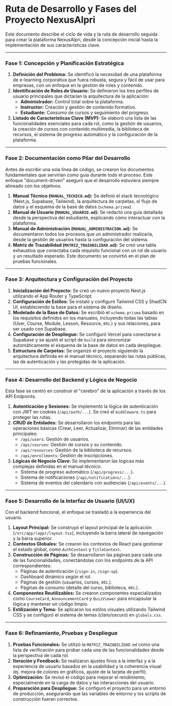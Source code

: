 # Ruta de Desarrollo y Fases del Proyecto NexusAlpri

Este documento describe el ciclo de vida y la ruta de desarrollo seguida para crear la plataforma NexusAlpri, desde la concepción inicial hasta la implementación de sus características clave.

---

### Fase 1: Concepción y Planificación Estratégica

1.  **Definición del Problema:** Se identificó la necesidad de una plataforma de e-learning corporativa que fuera robusta, segura y fácil de usar para empresas, con un enfoque en la gestión de roles y contenido.
2.  **Identificación de Roles de Usuario:** Se definieron los tres perfiles de usuario principales que dictarían la arquitectura de la aplicación:
    *   **Administrador:** Control total sobre la plataforma.
    *   **Instructor:** Creación y gestión de contenido formativo.
    *   **Estudiante:** Consumo de cursos y seguimiento del progreso.
3.  **Listado de Características Clave (MVP):** Se elaboró una lista de las funcionalidades esenciales para cada rol, como la gestión de usuarios, la creación de cursos con contenido multimedia, la biblioteca de recursos, el sistema de progreso automático y la configuración de la plataforma.

---

### Fase 2: Documentación como Pilar del Desarrollo

Antes de escribir una sola línea de código, se crearon los documentos fundamentales que servirían como guía durante todo el proceso. Este enfoque "document-driven" aseguró que el desarrollo estuviera siempre alineado con los objetivos.

1.  **Manual Técnico (`MANUAL_TECNICO.md`):** Se definió el stack tecnológico (Next.js, Supabase, Tailwind), la arquitectura de carpetas, el flujo de datos y el esquema de la base de datos (`schema.prisma`).
2.  **Manual de Usuario (`MANUAL_USUARIO.md`):** Se redactó una guía detallada desde la perspectiva del estudiante, explicando cómo interactuar con la plataforma.
3.  **Manual de Administración (`MANUAL_ADMINISTRACION.md`):** Se documentaron todos los procesos que un administrador realizaría, desde la gestión de usuarios hasta la configuración del sistema.
4.  **Matriz de Trazabilidad (`MATRIZ_TRAZABILIDAD.md`):** Se creó una tabla exhaustiva que conectaba cada requisito funcional con un rol de usuario y un resultado esperado. Este documento se convirtió en el plan de pruebas funcionales.

---

### Fase 3: Arquitectura y Configuración del Proyecto

1.  **Inicialización del Proyecto:** Se creó un nuevo proyecto Next.js utilizando el App Router y TypeScript.
2.  **Configuración de Estilos:** Se instaló y configuró Tailwind CSS y ShadCN UI, estableciendo la base para el sistema de diseño.
3.  **Modelado de la Base de Datos:** Se escribió el `schema.prisma` basado en los requisitos definidos en los manuales, incluyendo todas las tablas (User, Course, Module, Lesson, Resource, etc.) y sus relaciones, para ser usado con Supabase.
4.  **Configuración de Despliegue:** Se configuró Vercel para conectarse a Supabase y se ajustó el script de `build` para sincronizar automáticamente el esquema de la base de datos en cada despliegue.
5.  **Estructura de Carpetas:** Se organizó el proyecto siguiendo la arquitectura definida en el manual técnico, separando las rutas públicas, las de autenticación y las protegidas de la aplicación.

---

### Fase 4: Desarrollo del Backend y Lógica de Negocio

Esta fase se centró en construir el "cerebro" de la aplicación a través de los API Endpoints.

1.  **Autenticación y Sesiones:** Se implementó la lógica de autenticación con JWT en cookies (`/api/auth/...`). Se creó el `middleware.ts` para proteger las rutas.
2.  **CRUD de Entidades:** Se desarrollaron los endpoints para las operaciones básicas (Crear, Leer, Actualizar, Eliminar) de las entidades principales:
    *   `/api/users`: Gestión de usuarios.
    *   `/api/courses`: Gestión de cursos y su contenido.
    *   `/api/resources`: Gestión de la biblioteca de recursos.
    *   `/api/enrollments`: Gestión de inscripciones.
3.  **Lógicas de Negocio Clave:** Se implementaron las lógicas más complejas definidas en el manual técnico:
    *   Sistema de progreso automático (`/api/progress/...`).
    *   Sistema de notificaciones (`/api/notifications/...`).
    *   Sistema de eventos del calendario con audiencias (`/api/events/...`).

---

### Fase 5: Desarrollo de la Interfaz de Usuario (UI/UX)

Con el backend funcional, el enfoque se trasladó a la experiencia del usuario.

1.  **Layout Principal:** Se construyó el layout principal de la aplicación (`/src/app/(app)/layout.tsx`), incluyendo la barra lateral de navegación y la barra superior.
2.  **Contextos Globales:** Se crearon los contextos de React para gestionar el estado global, como `AuthContext` y `TitleContext`.
3.  **Construcción de Páginas:** Se desarrollaron las páginas para cada una de las funcionalidades, conectándolas con los endpoints de la API correspondientes:
    *   Páginas de autenticación (`/sign-in`, `/sign-up`).
    *   Dashboard dinámico según el rol.
    *   Páginas de gestión (usuarios, cursos, etc.).
    *   Páginas de consumo (detalle del curso, biblioteca, etc.).
4.  **Componentes Reutilizables:** Se crearon componentes especializados como `CourseCard`, `AnnouncementCard` y `QuizViewer` para encapsular la lógica y mantener un código limpio.
5.  **Estilización y Tema:** Se aplicaron los estilos visuales utilizando Tailwind CSS y se configuró el sistema de temas (claro/oscuro) en `globals.css`.

---

### Fase 6: Refinamiento, Pruebas y Despliegue

1.  **Pruebas Funcionales:** Se utilizó la `MATRIZ_TRAZABILIDAD.md` como una lista de verificación para probar cada una de las funcionalidades desde la perspectiva de cada rol.
2.  **Iteración y Feedback:** Se realizaron ajustes finos a la interfaz y a la experiencia de usuario basados en la usabilidad y la coherencia visual (ej. mejora de colores en gráficos, ajuste de la tarjeta de perfil).
3.  **Optimización:** Se revisó el código para mejorar el rendimiento, especialmente en la carga de datos y las interacciones del usuario.
4.  **Preparación para Despliegue:** Se configuró el proyecto para un entorno de producción, asegurando que las variables de entorno y los scripts de construcción fueran correctos.
